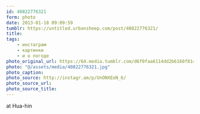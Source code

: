 ```yaml
---
id: 40822776321
form: photo
date: 2013-01-18 09:09:59
tumblr: https://untitled.urbansheep.com/post/40822776321/
title:
tags:
    - инстаграм
    - картинки
    - и о погоде
photo_original_url: https://64.media.tumblr.com/d6f0faa6114dd2b6160f814f07364c06/tumblr_mgt2cnFABd1qz4wzio1_640.jpg
photo: "@/assets/media/40822776321.jpg"
photo_caption:
photo_source: http://instagr.am/p/UnONXEoN_6/
photo_source_url:
photo_source_title:
---
```


<p>at Hua-hin</p>
